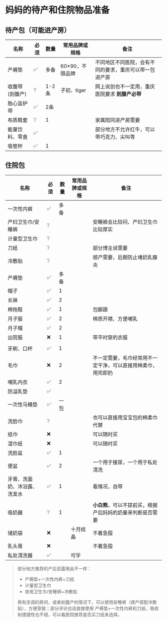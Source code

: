 <script setup>
import ScrollView from '../components/ScrollView.vue'
</script>

# 妈妈的待产和住院物品准备

<ScrollView>  

## 待产包（可能进产房）

| **名称**       | **必须** | **数量** | **常用品牌或规格** | **备注**                                               |
| -------------- | -------- | -------- | ------------------ | ------------------------------------------------------ |
| 产褥垫         | ✅        | 多备     | 60*90，不限品牌    | 不同地区不同医院，会有不同的要求，重庆可以带一包进产房 |
| 收腹带(剖腹产) | ❔        | 1-2条    | 子初、tiger        | 网上说剖也不一定用，重庆医院要求 **剖腹产必带**        |
| 胎心监护带     | ✅        | 2条      |                    |                                                        |
| 布质鞋套       | ❔        | 1        |                    | 家属陪同进产房需要                                     |
| 能量饮料、零食 | ✅        |          |                    | 部分地方不允许红牛，可以带巧克力、尖叫等               |
| 吸管杯         | ✅        | 1        |                    |                                                        |

## 住院包

| **名称**        | **必须** | **数量** | **常用品牌或规格** | **备注**               |
| ------------------- | ---- | ---------------------- | ---------------------- | ---------------------- |
| 一次性内裤        | ✅    | 多备  |   |                                                 |
| 产妇卫生巾/安睡裤 | ❔   |  |  | 安睡裤会比较闷、产妇卫生巾比较厚实 |
| 计量型卫生巾      | ❔   |       |       |                                                 |
| 刀纸 | ❔ | | | 部分博主说需要 |
| 冷敷贴 | ❔ |  |  | 顺产需要，后期防止堵奶乳腺炎 |
| 产褥垫          | ✅    | 多备  |   |  |
| 帽子             | ✅    | 1 |  |                        |
| 长袜              | ✅    | 2 |  |                        |
| 棉拖鞋            | ✅    | 1 |  | 包脚跟                 |
| 月子服 | ✅ | 2 |  | 棉质开襟、方便哺乳 |
| 月子帽 | ✅ | 2 |  |  |
| 出院服           | ❌    | 1 |  | 带平时穿的衣服         |
|  |  |  |  |  |
| 牙刷、口杯        | ✅    | 1 |  |                        |
| 毛巾              | ❌   | 2 |  | 不一定需要，毛巾经常用不一定干净，可以直接用棉柔巾，用完即扔 |
| 哺乳内衣          | ✅    | 2 |  |                        |
| 防溢乳垫          | ✅    |     |     |                        |
| 一次性马桶垫      | ✅    | 一包 |  |                        |
| 洗脸巾 | ❔ |  |  | 也可以直接用宝宝包的棉柔巾代替 |
| 纸巾              | ❌    |     |     | 可以随时买             |
| 湿巾纸            | ❌   |     |     | 可以随时买 |
| 洗脸盆           | ✅    | 1 |  |                        |
| 便盆 | ✅ | 2 |  | 一个用于接尿，一个用于私处清洗 |
| 牙膏、洗面奶、沐浴露、洗发水 | ✅ | 1 |  | 看情况，自带 |
|  |  |  |  | |
| 吸奶器            | ❔   | 1 |  | **小白熊**，可以不提前买，根据产后妈妈的奶量来判断是否需要 |
| 储奶袋            | ❌    |     | 十月结晶 | 不着急囤 |
| 乳头膏            | ❌    |     |     | 不着急囤               |
| 私处清洗器       | ✅    |     | 可孚 |                                                              |

> 部分地方推荐的产后恶露用品不一样：
>
> - 产褥垫+一次性内裤+刀纸
> - 计量型卫生巾
> - 夜用卫生巾/安睡裤+冷敷贴
>
> 再有空调的房间，或者剖腹产的情况下，可以使用安睡裤（顺产搭配冷敷贴），方便穿脱；部分评论也说直接使用 产褥垫+一次性内裤和刀纸，吸收和便捷性也不错，可以看医院推荐是否买刀纸来选择。



</ScrollView>
